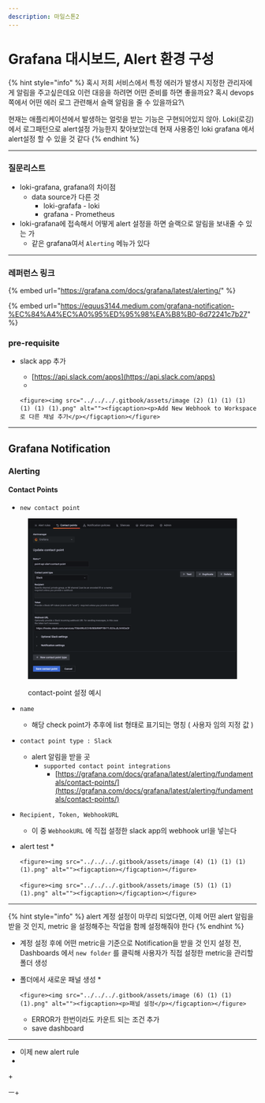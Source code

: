 ```yaml
---
description: 마일스톤2
---
```


# Grafana 대시보드, Alert 환경 구성







{% hint style="info" %}
혹시 저희 서비스에서 특정 에러가 발생시 지정한 관리자에게 알림을 주고싶은데요 이런 대응을 하려면 어떤 준비를 하면 좋을까요? 혹시 devops쪽에서 어떤 에러 로그 관련해서 슬랙 알림을 줄 수 있을까요?\


현재는 애플리케이션에서 발생하는 얼럿을 받는 기능은 구현되어있지 않아. Loki(로깅) 에서 로그패턴으로 alert설정 가능한지 찾아보았는데 현재 사용중인 loki grafana 에서 alert설정 할 수 있을 것 같다
{% endhint %}



***

### 질문리스트

* loki-grafana, grafana의 차이점
  * data source가 다른 것
    * loki-grafafa - loki
    * grafana - Prometheus
* loki-grafana에 접속해서 어떻게 alert 설정을 하면 슬랙으로 알림을 보내줄 수 있는 가
  * 같은 grafana여서 `Alerting` 메뉴가 있다

***

### 레퍼런스 링크

{% embed url="https://grafana.com/docs/grafana/latest/alerting/" %}

{% embed url="https://equus3144.medium.com/grafana-notification-%EC%84%A4%EC%A0%95%ED%95%98%EA%B8%B0-6d72241c7b27" %}



### pre-requisite

* slack app 추가
  * [https://api.slack.com/apps](https://api.slack.com/apps)
  *

      <figure><img src="../../../.gitbook/assets/image (2) (1) (1) (1) (1) (1) (1).png" alt=""><figcaption><p>Add New Webhook to Workspace로 다른 채널 추가</p></figcaption></figure>

***

## Grafana Notification



### Alerting



#### Contact Points

* `new contact point`

<figure><img src="../../../.gitbook/assets/image (3) (1) (1) (1) (1) (1).png" alt=""><figcaption><p>contact-point 설정 예시</p></figcaption></figure>

* `name`
  * 해당 check point가 추후에 list 형태로 표기되는 명칭 ( 사용자 임의 지정 값 )
* `contact point type : Slack`
  * alert 알림을 받을 곳
    * `supported contact point integrations`
      * [https://grafana.com/docs/grafana/latest/alerting/fundamentals/contact-points/](https://grafana.com/docs/grafana/latest/alerting/fundamentals/contact-points/)
* `Recipient, Token, WebhookURL`
  * 이 중 `WebhookURL` 에 직접 설정한 slack app의 webhook url을 넣는다
* alert test
  *

      <figure><img src="../../../.gitbook/assets/image (4) (1) (1) (1) (1).png" alt=""><figcaption></figcaption></figure>

      <figure><img src="../../../.gitbook/assets/image (5) (1) (1) (1).png" alt=""><figcaption></figcaption></figure>

***

{% hint style="info" %}
alert 계정 설정이 마무리 되었다면, 이제 어떤 alert 알림을 받을 것 인지, metric 을 설정해주는 작업을 함께 설정해줘야 한다
{% endhint %}

* 계정 설정 후에 어떤 metric을 기준으로 Notification을 받을 것 인지 설정 전, Dashboards 에서 `new folder` 를 클릭해 사용자가 직접 설정한 metric을 관리할 폴더 생성
* 폴더에서 새로운 패널 생성
  *

      <figure><img src="../../../.gitbook/assets/image (6) (1) (1) (1).png" alt=""><figcaption><p>패널 설정</p></figcaption></figure>


  * ERROR가 한번이라도 카운트 되는 조건 추가
  * save dashboard

***

* 이제 new alert rule
*



\+

&#x20;                                                                               ㅡ+

